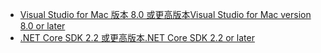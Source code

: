 * [<span data-ttu-id="ea61d-101">Visual Studio for Mac 版本 8.0 或更高版本</span><span class="sxs-lookup"><span data-stu-id="ea61d-101">Visual Studio for Mac version 8.0 or later</span></span>](https://visualstudio.microsoft.com/downloads/)
* [<span data-ttu-id="ea61d-102">.NET Core SDK 2.2 或更高版本</span><span class="sxs-lookup"><span data-stu-id="ea61d-102">.NET Core SDK 2.2 or later</span></span>](https://dotnet.microsoft.com/download/dotnet-core)
